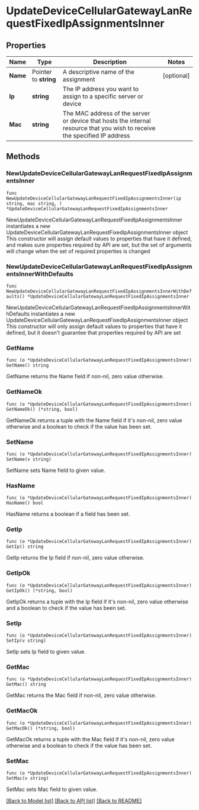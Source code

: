 # UpdateDeviceCellularGatewayLanRequestFixedIpAssignmentsInner

## Properties

Name | Type | Description | Notes
------------ | ------------- | ------------- | -------------
**Name** | Pointer to **string** | A descriptive name of the assignment | [optional] 
**Ip** | **string** | The IP address you want to assign to a specific server or device | 
**Mac** | **string** | The MAC address of the server or device that hosts the internal resource that you wish to receive the specified IP address | 

## Methods

### NewUpdateDeviceCellularGatewayLanRequestFixedIpAssignmentsInner

`func NewUpdateDeviceCellularGatewayLanRequestFixedIpAssignmentsInner(ip string, mac string, ) *UpdateDeviceCellularGatewayLanRequestFixedIpAssignmentsInner`

NewUpdateDeviceCellularGatewayLanRequestFixedIpAssignmentsInner instantiates a new UpdateDeviceCellularGatewayLanRequestFixedIpAssignmentsInner object
This constructor will assign default values to properties that have it defined,
and makes sure properties required by API are set, but the set of arguments
will change when the set of required properties is changed

### NewUpdateDeviceCellularGatewayLanRequestFixedIpAssignmentsInnerWithDefaults

`func NewUpdateDeviceCellularGatewayLanRequestFixedIpAssignmentsInnerWithDefaults() *UpdateDeviceCellularGatewayLanRequestFixedIpAssignmentsInner`

NewUpdateDeviceCellularGatewayLanRequestFixedIpAssignmentsInnerWithDefaults instantiates a new UpdateDeviceCellularGatewayLanRequestFixedIpAssignmentsInner object
This constructor will only assign default values to properties that have it defined,
but it doesn't guarantee that properties required by API are set

### GetName

`func (o *UpdateDeviceCellularGatewayLanRequestFixedIpAssignmentsInner) GetName() string`

GetName returns the Name field if non-nil, zero value otherwise.

### GetNameOk

`func (o *UpdateDeviceCellularGatewayLanRequestFixedIpAssignmentsInner) GetNameOk() (*string, bool)`

GetNameOk returns a tuple with the Name field if it's non-nil, zero value otherwise
and a boolean to check if the value has been set.

### SetName

`func (o *UpdateDeviceCellularGatewayLanRequestFixedIpAssignmentsInner) SetName(v string)`

SetName sets Name field to given value.

### HasName

`func (o *UpdateDeviceCellularGatewayLanRequestFixedIpAssignmentsInner) HasName() bool`

HasName returns a boolean if a field has been set.

### GetIp

`func (o *UpdateDeviceCellularGatewayLanRequestFixedIpAssignmentsInner) GetIp() string`

GetIp returns the Ip field if non-nil, zero value otherwise.

### GetIpOk

`func (o *UpdateDeviceCellularGatewayLanRequestFixedIpAssignmentsInner) GetIpOk() (*string, bool)`

GetIpOk returns a tuple with the Ip field if it's non-nil, zero value otherwise
and a boolean to check if the value has been set.

### SetIp

`func (o *UpdateDeviceCellularGatewayLanRequestFixedIpAssignmentsInner) SetIp(v string)`

SetIp sets Ip field to given value.


### GetMac

`func (o *UpdateDeviceCellularGatewayLanRequestFixedIpAssignmentsInner) GetMac() string`

GetMac returns the Mac field if non-nil, zero value otherwise.

### GetMacOk

`func (o *UpdateDeviceCellularGatewayLanRequestFixedIpAssignmentsInner) GetMacOk() (*string, bool)`

GetMacOk returns a tuple with the Mac field if it's non-nil, zero value otherwise
and a boolean to check if the value has been set.

### SetMac

`func (o *UpdateDeviceCellularGatewayLanRequestFixedIpAssignmentsInner) SetMac(v string)`

SetMac sets Mac field to given value.



[[Back to Model list]](../README.md#documentation-for-models) [[Back to API list]](../README.md#documentation-for-api-endpoints) [[Back to README]](../README.md)


